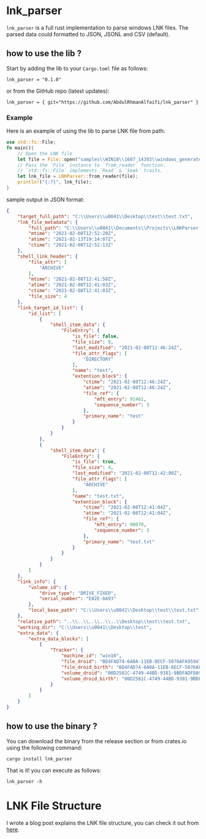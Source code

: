 # lnk_parser

`lnk_parser` is a full rust implementation to parse windows LNK files. The parsed data could formatted to JSON, JSONL and CSV (default).

## how to use the lib ?

Start by adding the lib to your `Cargo.toml` file as follows:

```
lnk_parser = "0.1.0"
```

or from the GitHub repo (latest updates):

```
lnk_parser = { git="https://github.com/AbdulRhmanAlfaifi/lnk_parser" }
```

### Example

Here is an example of using the lib to parse LNK file from path:

```rust
use std::fs::File;
fn main(){
    // Open the LNK file
    let file = File::open("samples\\WIN10\\1607_14393\\windows_generated.lnk").unwrap();
    // Pass the `File` instance to `from_reader` function.
    // `std::fs::File` implements `Read` & `Seek` traits.
    let lnk_file = LNKParser::from_reader(file);
    println!("{:?}", lnk_file);
}
```

sample output in JSON format:

```json
{
    "target_full_path": "C:\\Users\\u0041\\Desktop\\test\\test.txt",
    "lnk_file_metadata": {
        "full_path": "C:\\Users\\u0041\\Documents\\Projects\\LNKParser-rs\\samples\\WIN10\\1607_14393\\windows_generated.lnk",
        "mtime": "2021-02-08T12:52:20Z",
        "atime": "2021-02-13T19:14:07Z",
        "ctime": "2021-02-08T12:52:13Z"
    },
    "shell_link_header": {
        "file_attr": [
            "ARCHIVE"
        ],
        "mtime": "2021-02-08T12:41:58Z",
        "atime": "2021-02-08T12:41:03Z",
        "ctime": "2021-02-08T12:41:03Z",
        "file_size": 4
    },
    "link_target_id_list": {
        "id_list": [
            {
                "shell_item_data": {
                    "FileEntry": {
                        "is_file": false,
                        "file_size": 0,
                        "last_modified": "2021-02-08T12:46:24Z",
                        "file_attr_flags": [
                            "DIRECTORY"
                        ],
                        "name": "test",
                        "extention_block": {
                            "ctime": "2021-02-08T12:46:24Z",
                            "atime": "2021-02-08T12:46:24Z",
                            "file_ref": {
                                "mft_entry": 91461,
                                "sequence_number": 3
                            },
                            "primary_name": "test"
                        }
                    }
                }
            },
            {
                "shell_item_data": {
                    "FileEntry": {
                        "is_file": true,
                        "file_size": 4,
                        "last_modified": "2021-02-08T12:42:00Z",
                        "file_attr_flags": [
                            "ARCHIVE"
                        ],
                        "name": "test.txt",
                        "extention_block": {
                            "ctime": "2021-02-08T12:41:04Z",
                            "atime": "2021-02-08T12:41:04Z",
                            "file_ref": {
                                "mft_entry": 90070,
                                "sequence_number": 3
                            },
                            "primary_name": "test.txt"
                        }
                    }
                }
            }
        ]
    },
    "link_info": {
        "volume_id": {
            "drive_type": "DRIVE_FIXED",
            "serial_number": "E02E-8A93"
        },
        "local_base_path": "C:\\Users\\u0041\\Desktop\\test\\test.txt"
    },
    "relative_path": "..\\..\\..\\..\\..\\Desktop\\test\\test.txt",
    "working_dir": "C:\\Users\\u0041\\Desktop\\test",
    "extra_data": {
        "extra_data_blocks": [
            {
                "Tracker": {
                    "machine_id": "win10",
                    "file_droid": "BD4FAD74-6A0A-11EB-8ECF-5076AFA95947",
                    "file_droid_birth": "BD4FAD74-6A0A-11EB-8ECF-5076AFA95947",
                    "volume_droid": "00D2581C-4749-44BD-9381-9BDFADF8A9DE",
                    "volume_droid_birth": "00D2581C-4749-44BD-9381-9BDFADF8A9DE"
                }
            }
        ]
    }
}
```
## how to use the binary ?

You can download the binary from the release section or from crates.io using the following command:

```
cargo install lnk_parser
```

That is it! you can execute as follows:

```
lnk_parser -h
```
# LNK File Structure

I wrote a blog post explains the LNK file structure, you can check it out from [here](https://u0041.co/blog/post/4).
